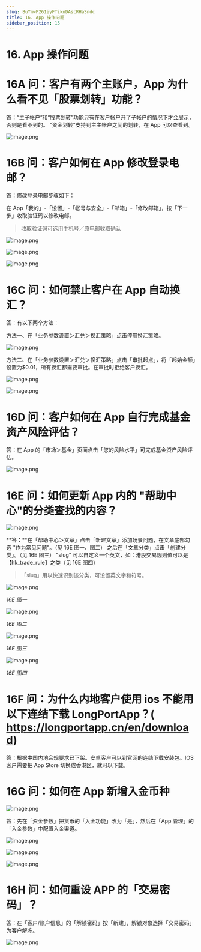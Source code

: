 ```yaml
---
slug: BuYmwP261iyFTiknDAscRHaSndc
title: 16. App 操作问题
sidebar_position: 15
---
```



# 16. App 操作问题


# 16A 问：客户有两个主账户，App 为什么看不见「股票划转」功能？


答：“主子帐户”和“股票划转”功能只有在客户帐户开了子帐户的情况下才会展示，否则是看不到的。
“资金划转”支持到主主帐户之间的划转，在 App 可以查看到。


![image.png](/assets/894dc36560c071a2aeaf82046a6dbe5c.png)


# 16B 问：客户如何在 App 修改登录电邮？


答：修改登录电邮步骤如下：


在 App「我的」-「设置」-「帐号与安全」-「邮箱」-「修改邮箱」，按「下一步」收取验证码以修改电邮。

> 收取验证码可选用手机号／原电邮收取确认

![image.png](/assets/01ab747f14466f546d0496859dfa7042.png)


![image.png](/assets/f94e15cef00cb6c0d99b3a7e9f8ee966.png)


![image.png](/assets/64ce171334a16ae9797213efae061a89.png)


# 16C 问：如何禁止客户在 App 自动换汇？


答：有以下两个方法：


方法一、在「业务参数设置＞汇兑＞换汇策略」点击停用换汇策略。


![image.png](/assets/2145320ee90f89fd1e986c6753f4a97d.png)


方法二、在「业务参数设置＞汇兑＞换汇策略」点击「审批起点」，将「起始金额」设置为$0.01，所有换汇都需要审批。在审批时拒绝客户换汇。


![image.png](/assets/8b7f4b67162742a10f21ce4d7b81560d.png)


![image.png](/assets/0db95dba373dc1c30be57d72e3038384.png)


# 16D 问：客户如何在 App 自行完成基金资产风险评估？


答：在 App 的「市场＞基金」页面点击「您的风险水平」可完成基金资产风险评估。


![image.png](/assets/3ee2af34972a107c10b4fde4d6bf2b08.png)


# 16E 问：如何更新 App 内的 "帮助中心"的分类查找的内容？


![image.png](/assets/2fdfcb8cd7be7d36b236b07baf4ca7d6.png)


**答：**在「帮助中心＞文章」点击「新建文章」添加场景问题，在文章底部勾选 "作为常见问题"。（见 16E 图一、图二）
之后在「文章分类」点击「创建分类」。（见 16E 图三） 
"slug" 可以自定义一个英文，如：港股交易规则值可以是【hk_trade_rule】之类（见 16E 图四）

> 「slug」用以快速识别该分类，可设置英文字和符号。

![image.png](/assets/a18eab5b9ae65de43ee67b8eb1da8014.png)


_16E 图一_


![image.png](/assets/a67eb9d8a8604221c9e78676eb8e9555.png)


_16E 图二_


![image.png](/assets/8b7466a1f95c3f5ae58345bd75532469.png)


_16E 图三_


![image.png](/assets/2dbf85bcd9b51555800f88277ec1acda.png)


_16E 图四_


# 16F 问：为什么内地客户使用 ios 不能用以下连结下载 LongPortApp？( https://longportapp.cn/en/download) 


答：根据中国内地合规要求已下架。安卓客户可以到官网的连结下载安装包。IOS 客户需要把 App Store 切换成香港区，就可以下载。


# 16G 问：如何在 App 新增入金币种


![image.png](/assets/2d6521d854e5ab7e372103042e279431.png)


答：先在「资金参数」把货币的「入金功能」改为「是」，然后在「App 管理」的「入金参数」中配置入金渠道。


![image.png](/assets/f3ef7fda0af63889cd12b3935817ec9d.png)


![image.png](/assets/bb14ea7d737e77c859a8a15567a6b374.png)


![image.png](/assets/147e83097fd22db2e1a82d7672593604.png)


# 16H 问：如何重设 APP 的「交易密码」？


答：在「客户/账户信息」的「解锁密码」按「新建」，解锁对象选择「交易密码」为客户解冻。


![image.png](/assets/5c55adb44e3d5402cb92913416a01205.png)

